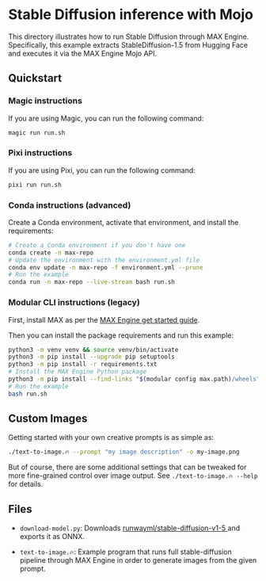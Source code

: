 # Stable Diffusion inference with Mojo

This directory illustrates how to run Stable Diffusion through MAX Engine.
Specifically, this example extracts StableDiffusion-1.5 from Hugging Face and executes
it via the MAX Engine Mojo API.

## Quickstart

### Magic instructions

If you are using Magic, you can run the following command:

```sh
magic run run.sh
```

### Pixi instructions

If you are using Pixi, you can run the following command:

```sh
pixi run run.sh
```

### Conda instructions (advanced)

Create a Conda environment, activate that environment, and install the
requirements:

```sh
# Create a Conda environment if you don't have one
conda create -n max-repo
# Update the environment with the environment.yml file
conda env update -n max-repo -f environment.yml --prune
# Run the example
conda run -n max-repo --live-stream bash run.sh
```

### Modular CLI instructions (legacy)

First, install MAX as per the [MAX Engine get started
guide](https://docs.modular.com/engine/get-started/).

Then you can install the package requirements and run this example:

```bash
python3 -m venv venv && source venv/bin/activate
python3 -m pip install --upgrade pip setuptools
python3 -m pip install -r requirements.txt
# Install the MAX Engine Python package
python3 -m pip install --find-links "$(modular config max.path)/wheels" max-engine
# Run the example
bash run.sh
```

## Custom Images

Getting started with your own creative prompts is as simple as:

```sh
./text-to-image.🔥 --prompt "my image description" -o my-image.png
```

But of course, there are some additional settings that can be tweaked for more
fine-grained control over image output. See `./text-to-image.🔥 --help` for
details.

## Files

- `download-model.py`: Downloads [runwayml/stable-diffusion-v1-5
](https://huggingface.co/runwayml/stable-diffusion-v1-5)
and exports it as ONNX.

- `text-to-image.🔥`: Example program that runs full stable-diffusion pipeline
through MAX Engine in order to generate images from the given prompt.
